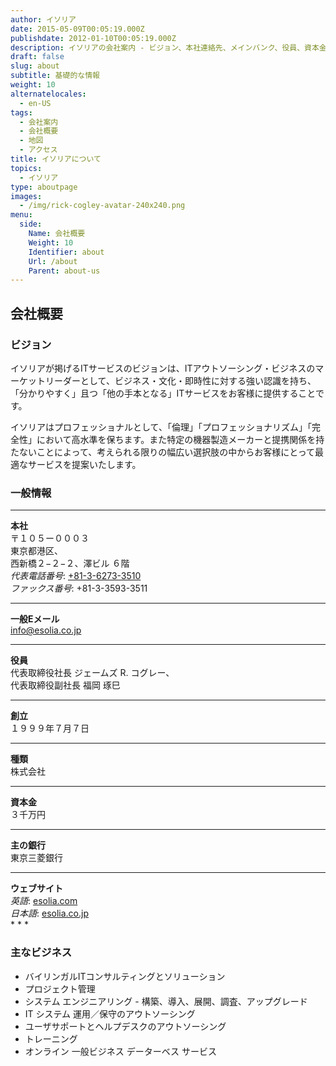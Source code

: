 ```yaml
---
author: イソリア
date: 2015-05-09T00:05:19.000Z
publishdate: 2012-01-10T00:05:19.000Z
description: イソリアの会社案内 - ビジョン、本社連絡先、メインバンク、役員、資本金、ウェブアドレスなど基礎的な情報
draft: false
slug: about
subtitle: 基礎的な情報
weight: 10
alternatelocales:
  - en-US
tags:
  - 会社案内
  - 会社概要
  - 地図
  - アクセス
title: イソリアについて
topics:
  - イソリア
type: aboutpage
images:
  - /img/rick-cogley-avatar-240x240.png
menu:
  side:
    Name: 会社概要
    Weight: 10
    Identifier: about
    Url: /about
    Parent: about-us
---
```


## 会社概要
### ビジョン
イソリアが掲げるITサービスのビジョンは、ITアウトソーシング・ビジネスのマーケットリーダーとして、ビジネス・文化・即時性に対する強い認識を持ち、「分かりやすく」且つ「他の手本となる」ITサービスをお客様に提供することです。

イソリアはプロフェッショナルとして、「倫理」「プロフェッショナリズム」「完全性」において高水準を保ちます。また特定の機器製造メーカーと提携関係を持たないことによって、考えられる限りの幅広い選択肢の中からお客様にとって最適なサービスを提案いたします。

### 一般情報

* * *
<div class="row">
  <div class="col s12 m4"><strong>本社</strong></div>
  <div class="col s12 m8">〒１０５ー０００３<br>
    東京都港区、<br>
    西新橋２−２−２、澤ビル ６階<br>
    <em>代表電話番号</em>: <a href="tel:+81-3-6273-3510">+81-3-6273-3510</a><br>
    <em>ファックス番号</em>: +81-3-3593-3511<br>
    <hr>
  </div>
  <div class="col s12 m4"><strong>一般Eメール</strong></div>
  <div class="col s12 m8"><a href="mailto:info@esolia.co.jp">info@esolia.co.jp</a>
    <hr>
  </div>
  <div class="col s12 m4"><strong>役員</strong></div>
  <div class="col s12 m8">代表取締役社長 ジェームズ R. コグレー、<br>
    代表取締役副社長 福岡 琢巳<br>
    <hr>
  </div>
  <div class="col s12 m4"><strong>創立</strong></div>
  <div class="col s12 m8">１９９９年７月７日
    <hr>
  </div>
  <div class="col s12 m4"><strong>種類</strong></div>
  <div class="col s12 m8">株式会社
    <hr>
  </div>  
  <div class="col s12 m4"><strong>資本金</strong></div>
  <div class="col s12 m8">３千万円
    <hr>
  </div>
  <div class="col s12 m4"><strong>主の銀行</strong></div>
  <div class="col s12 m8">東京三菱銀行
    <hr>
  </div>
  <div class="col s12 m4"><strong>ウェブサイト</strong></div>
  <div class="col s12 m8"><em>英語</em>: <a href="http://esolia.com">esolia.com</a><br>
    <em>日本語</em>: <a href="http://esolia.co.jp">esolia.co.jp</a><br>
  </div>
</div>
* * *

### 主なビジネス

* バイリンガルITコンサルティングとソリューション
* プロジェクト管理
* システム エンジニアリング - 構築、導入、展開、調査、アップグレード
* IT システム 運用／保守のアウトソーシング
* ユーザサポートとヘルプデスクのアウトソーシング
* トレーニング
* オンライン 一般ビジネス データーベス サービス
